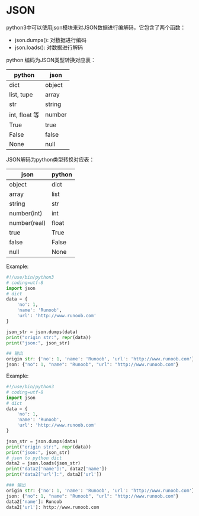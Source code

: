 # JSON

python3中可以使用json模块来对JSON数据进行编解码，它包含了两个函数：

* json.dumps(): 对数据进行编码
* json.loads(): 对数据进行解码

python 编码为JSON类型转换对应表：

| python        | json   |
| ------------- | ------ |
| dict          | object |
| list, tupe    | array  |
| str           | string |
| int, float 等 | number |
| True          | true   |
| False         | false  |
| None          | null   |

JSON解码为python类型转换对应表：

| json         | python |
| ------------ | ------ |
| object       | dict   |
| array        | list   |
| string       | str    |
| number(int)  | int    |
| number(real) | float  |
| true         | True   |
| false        | False  |
| null         | None   |

Example:

```python
#!/use/bin/python3
# coding=utf-8
import json
# dict
data = {
    'no': 1,
    'name': 'Runoob',
    'url': 'http://www.runoob.com'
}

json_str = json.dumps(data)
print("origin str:", repr(data))
print("json:", json_str)

## 输出
origin str: {'no': 1, 'name': 'Runoob', 'url': 'http://www.runoob.com'}
json: {"no": 1, "name": "Runoob", "url": "http://www.runoob.com"}
```

Example:

```python
#!/use/bin/python3
# coding=utf-8
import json
# dict
data = {
    'no': 1,
    'name': 'Runoob',
    'url': 'http://www.runoob.com'
}

json_str = json.dumps(data)
print("origin str:", repr(data))
print("json:", json_str)
# json to python dict
data2 = json.loads(json_str)
print("data2['name']:", data2['name'])
print("data2['url']:", data2['url'])

### 输出
origin str: {'no': 1, 'name': 'Runoob', 'url': 'http://www.runoob.com'}
json: {"no": 1, "name": "Runoob", "url": "http://www.runoob.com"}
data2['name']: Runoob
data2['url']: http://www.runoob.com
```



